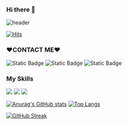 ### Hi there 👋

<!--
**Saeunnnnni/Saeunnnnni** is a ✨ _special_ ✨ repository because its `README.md` (this file) appears on your GitHub profile.

Here are some ideas to get you started:

- 🔭 I’m currently working on ...
- 🌱 I’m currently learning ...
- 👯 I’m looking to collaborate on ...
- 🤔 I’m looking for help with ...
- 💬 Ask me about ...
- 📫 How to reach me: ...
- 😄 Pronouns: ...
- ⚡ Fun fact: ...
-->

![header](https://capsule-render.vercel.app/api?type=Waving&color=cc99FF&height=300&section=header&text=Hi!%20%20❤️Saeunnni%20world%20❤️&fontSize=60&&fontColor=ffffff)

[![Hits](https://hits.seeyoufarm.com/api/count/incr/badge.svg?url=https%3A%2F%2Fgithub.com%2FSaeunnnnni&count_bg=%23E5E9E3&title_bg=%23DA9CDD&icon=&icon_color=%23E7E7E7&title=Hits&edge_flat=false )](https://hits.seeyoufarm.com)

### ❤️CONTACT ME❤️

 ![Static Badge](https://img.shields.io/badge/velog-%2320C997?link=https%3A%2F%2Fvelog.io%2F%40katejo6011) ![Static Badge](https://img.shields.io/badge/instagram-%23E4405F?label=%E2%9D%A4%EF%B8%8F&labelColor=%23ffffff&link=https%3A%2F%2Fwww.instagram.com%2Fsaeunnnni_diary%2F)  ![Static Badge](https://img.shields.io/badge/GitHub-%23181717?label=%F0%9F%90%B1&link=https%3A%2F%2Fgithub.com%2FSaeunnnnni)

### My Skills

<img src="https://img.shields.io/badge/HTML5-E34F26?style=flat&logo=html5&logoColor=white"/> <img src="https://img.shields.io/badge/CSS-1572B6?style=flat&logo=css3&logoColor=white"/> <img src="https://img.shields.io/badge/javascript-F7DF1E?style=flat&logo=javascript&logoColor=white"/>





[![Anurag's GitHub stats](https://github-readme-stats.vercel.app/api?username=saeunnnnni)](https://github.com/anuraghazra/github-readme-stats) [![Top Langs](https://github-readme-stats.vercel.app/api/top-langs/?username=saeunnnnni&layout=pie)](https://github.com/anuraghazra/github-readme-stats)

[![GitHub Streak](https://streak-stats.demolab.com?user=saeunnnnni&theme=nord&hide_border=true)](https://git.io/streak-stats)
